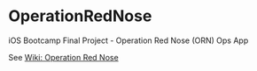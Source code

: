 # OperationRedNose
iOS Bootcamp Final Project - Operation Red Nose (ORN) Ops App

See [Wiki: Operation Red Nose](https://github.com/4johnny/OperationRedNose/wiki)
